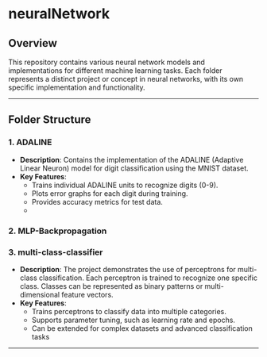 # neuralNetwork

## Overview

This repository contains various neural network models and implementations for different machine learning tasks. Each folder represents a distinct project or concept in neural networks, with its own specific implementation and functionality.

---

## Folder Structure

### 1. **ADALINE**
   - **Description**: 
     Contains the implementation of the ADALINE (Adaptive Linear Neuron) model for digit classification using the MNIST dataset.
   - **Key Features**:
     - Trains individual ADALINE units to recognize digits (0-9).
     - Plots error graphs for each digit during training.
     - Provides accuracy metrics for test data.
     - 
### 2. **MLP-Backpropagation**

### 3. **multi-class-classifier**
   - **Description**:
     The project demonstrates the use of perceptrons for multi-class classification. Each perceptron is trained to recognize one specific class. Classes can be represented as binary patterns or multi-dimensional feature vectors.
   - **Key Features**:
      - Trains perceptrons to classify data into multiple categories.
      - Supports parameter tuning, such as learning rate and epochs.
      - Can be extended for complex datasets and advanced classification tasks

---
